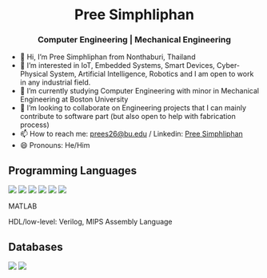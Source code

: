 <h1 align="center"> Pree Simphliphan </h1>
<h3 align="center"> Computer Engineering | Mechanical Engineering </h3>

- 👋 Hi, I’m Pree Simphliphan from Nonthaburi, Thailand
- 👀 I’m interested in IoT, Embedded Systems, Smart Devices, Cyber-Physical System, Artificial Intelligence, Robotics and I am open to work in any industrial field.
- 🌱 I’m currently studying Computer Engineering with minor in Mechanical Engineering at Boston University
- 💞️ I’m looking to collaborate on Engineering projects that I can mainly contribute to software part (but also open to help with fabrication process)
- 📫 How to reach me: prees26@bu.edu / Linkedin: [Pree Simphliphan](https://www.linkedin.com/in/pree-simphliphan/)
- 😄 Pronouns: He/Him

## Programming Languages
<img src="https://img.shields.io/badge/Python-FFD43B?style=for-the-badge&logo=python&logoColor=blue"/> <img src="https://img.shields.io/badge/C%2B%2B-00599C?style=for-the-badge&logo=c%2B%2B&logoColor=white"/> <img src="https://img.shields.io/badge/C-00599C?style=for-the-badge&logo=c&logoColor=white"/> <img src="https://img.shields.io/badge/HTML5-E34F26?style=for-the-badge&logo=html5&logoColor=white"/> <img src="https://img.shields.io/badge/CSS3-1572B6?style=for-the-badge&logo=css3&logoColor=white"/> <img src="https://img.shields.io/badge/JavaScript-323330?style=for-the-badge&logo=javascript&logoColor=F7DF1E"/>
<p>MATLAB</p>
<p>HDL/low-level: Verilog, MIPS Assembly Language</p>

## Databases
<img src="https://img.shields.io/badge/MongoDB-4EA94B?style=for-the-badge&logo=mongodb&logoColor=white"/> <img src="https://img.shields.io/badge/MySQL-005C84?style=for-the-badge&logo=mysql&logoColor=white"/>
<!---
<img src=""/> img sheild.io
preespp/preespp is a ✨ special ✨ repository because its `README.md` (this file) appears on your GitHub profile.
You can click the Preview link to take a look at your changes.
--->
